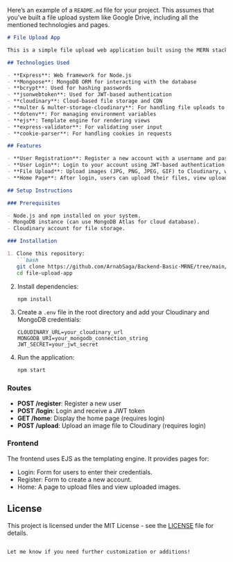 

Here’s an example of a `README.md` file for your project. This assumes that you've built a file upload system like Google Drive, including all the mentioned technologies and pages.

```markdown
# File Upload App

This is a simple file upload web application built using the MERN stack (MongoDB, Express, React, Node.js) and additional technologies like Cloudinary for storing files. Users can register, log in, and upload files like JPG, PNG, JPEG, or GIF.

## Technologies Used

- **Express**: Web framework for Node.js
- **Mongoose**: MongoDB ORM for interacting with the database
- **bcrypt**: Used for hashing passwords
- **jsonwebtoken**: Used for JWT-based authentication
- **cloudinary**: Cloud-based file storage and CDN
- **multer & multer-storage-cloudinary**: For handling file uploads to Cloudinary
- **dotenv**: For managing environment variables
- **ejs**: Template engine for rendering views
- **express-validator**: For validating user input
- **cookie-parser**: For handling cookies in requests

## Features

- **User Registration**: Register a new account with a username and password.
- **User Login**: Login to your account using JWT-based authentication.
- **File Upload**: Upload images (JPG, PNG, JPEG, GIF) to Cloudinary, which will be stored securely.
- **Home Page**: After login, users can upload their files, view uploaded images, and manage their content.

## Setup Instructions

### Prerequisites

- Node.js and npm installed on your system.
- MongoDB instance (can use MongoDB Atlas for cloud database).
- Cloudinary account for file storage.

### Installation

1. Clone this repository:
   ```bash
   git clone https://github.com/ArnabSaga/Backend-Basic-MRNE/tree/main/Project
   cd file-upload-app
   ```

2. Install dependencies:
   ```bash
   npm install
   ```

3. Create a `.env` file in the root directory and add your Cloudinary and MongoDB credentials:
   ```
   CLOUDINARY_URL=your_cloudinary_url
   MONGODB_URI=your_mongodb_connection_string
   JWT_SECRET=your_jwt_secret
   ```

4. Run the application:
   ```bash
   npm start
   ```

### Routes

- **POST /register**: Register a new user
- **POST /login**: Login and receive a JWT token
- **GET /home**: Display the home page (requires login)
- **POST /upload**: Upload an image file to Cloudinary (requires login)

### Frontend

The frontend uses EJS as the templating engine. It provides pages for:

- Login: Form for users to enter their credentials.
- Register: Form to create a new account.
- Home: A page to upload files and view uploaded images.

## License

This project is licensed under the MIT License - see the [LICENSE](LICENSE) file for details.
```

Let me know if you need further customization or additions!